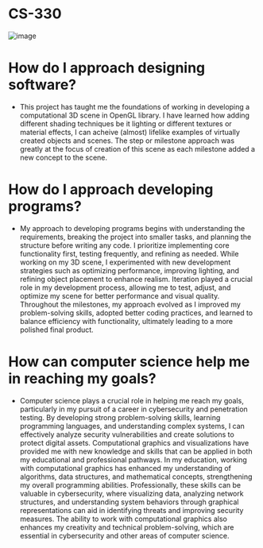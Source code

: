 # CS-330
![image](https://github.com/user-attachments/assets/c77fcd3d-6aac-4831-b22d-8644220828a3)

# How do I approach designing software?
* This project has taught me the foundations of working in developing a computational 3D scene in OpenGL library. I have learned how adding different shading techniques be it lighting or different textures or material effects, I can acheive (almost) lifelike examples of virtually created objects and scenes. The step or milestone approach was greatly at the focus of creation of this scene as each milestone added a new concept to the scene.

# How do I approach developing programs?
* My approach to developing programs begins with understanding the requirements, breaking the project into smaller tasks, and planning the structure before writing any code. I prioritize implementing core functionality first, testing frequently, and refining as needed. While working on my 3D scene, I experimented with new development strategies such as optimizing performance, improving lighting, and refining object placement to enhance realism. Iteration played a crucial role in my development process, allowing me to test, adjust, and optimize my scene for better performance and visual quality. Throughout the milestones, my approach evolved as I improved my problem-solving skills, adopted better coding practices, and learned to balance efficiency with functionality, ultimately leading to a more polished final product.

# How can computer science help me in reaching my goals?
* Computer science plays a crucial role in helping me reach my goals, particularly in my pursuit of a career in cybersecurity and penetration testing. By developing strong problem-solving skills, learning programming languages, and understanding complex systems, I can effectively analyze security vulnerabilities and create solutions to protect digital assets. Computational graphics and visualizations have provided me with new knowledge and skills that can be applied in both my educational and professional pathways. In my education, working with computational graphics has enhanced my understanding of algorithms, data structures, and mathematical concepts, strengthening my overall programming abilities. Professionally, these skills can be valuable in cybersecurity, where visualizing data, analyzing network structures, and understanding system behaviors through graphical representations can aid in identifying threats and improving security measures. The ability to work with computational graphics also enhances my creativity and technical problem-solving, which are essential in cybersecurity and other areas of computer science.
